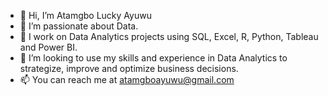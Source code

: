 - 👋 Hi, I’m Atamgbo Lucky Ayuwu
- 👀 I’m passionate about Data.
- 🌱 I work on Data Analytics projects using SQL, Excel, R, Python, Tableau and Power BI.
- 💞️ I’m looking to use my skills and experience in Data Analytics to strategize, improve and optimize business decisions.
- 📫 You can reach me at atamgboayuwu@gmail.com

<!---
atamgbo/atamgbo is a ✨ special ✨ repository because its `README.md` (this file) appears on your GitHub profile.
You can click the Preview link to take a look at your changes.
--->
